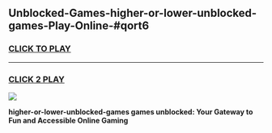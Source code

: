 
## Unblocked-Games-higher-or-lower-unblocked-games-Play-Online-#qort6
<h3>
<a href="https://premium.freeplayer.one?title=higher-or-lower-unblocked-games&ref=27F">CLICK TO PLAY</a></h3>
<hr>

<h3>
<a href="https://premium.freeplayer.one?title=higher-or-lower-unblocked-games&ref=27F">CLICK 2 PLAY</a>
  
</h3>

<a href="https://premium.freeplayer.one?title=higher-or-lower-unblocked-games&ref=27F"><img src="https://clearcache.store/games.png"></a>


**higher-or-lower-unblocked-games games unblocked: Your Gateway to Fun and Accessible Online Gaming**
